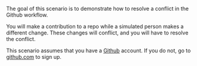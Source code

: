
The goal of this scenario is to demonstrate how to resolve a conflict
in the Github workflow.

You will make a contribution to a repo while a simulated person makes a
different change.  These changes will conflict, and you will have to
resolve the conflict.

This scenario assumes that you have a [Github](https://github.com/) account.
If you do not, go to [github.com](https://github.com/) to sign up.
